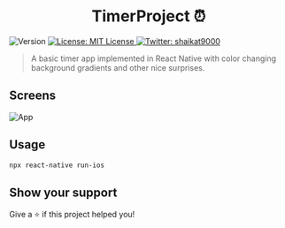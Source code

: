 <h1 align="center">TimerProject ⏰</h1>
<p>
  <img alt="Version" src="https://img.shields.io/badge/version-0.0.1-blue.svg?cacheSeconds=2592000" />
  <a href="#" target="_blank">
    <img alt="License: MIT License" src="https://img.shields.io/badge/License-MIT License-yellow.svg" />
  </a>
  <a href="https://twitter.com/shaikat9000" target="_blank">
    <img alt="Twitter: shaikat9000" src="https://img.shields.io/twitter/follow/shaikat9000.svg?style=social" />
  </a>
</p>

> A basic timer app implemented in React Native with color changing background gradients and other nice surprises.

## Screens
![App](usage.gif?raw=true "App")

## Usage

```sh
npx react-native run-ios
```

## Show your support

Give a ⭐️ if this project helped you!
